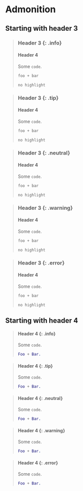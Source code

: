 # Admonition

## Starting with header 3

> ### Header 3 {: .info}
>
> #### Header 4
>
> Some `code`.
>
> ```elixir
> foo + bar
> ```
>
> ```text
> no highlight
> ```

> ### Header 3 {: .tip}
>
> #### Header 4
>
> Some `code`.
>
> ```elixir
> foo + bar
> ```
>
> ```text
> no highlight
> ```

> ### Header 3 {: .neutral}
>
> #### Header 4
>
> Some `code`.
>
> ```elixir
> foo + bar
> ```
>
> ```text
> no highlight
> ```

> ### Header 3 {: .warning}
>
> #### Header 4
>
> Some `code`.
>
> ```elixir
> foo + bar
> ```
>
> ```text
> no highlight
> ```

> ### Header 3 {: .error}
>
> #### Header 4
>
> Some `code`.
>
> ```elixir
> foo + bar
> ```
>
> ```text
> no highlight
> ```

## Starting with header 4

> #### Header 4 {: .info}
>
> Some `code`.
>
> ```erlang
> Foo + Bar.
> ```

> #### Header 4 {: .tip}
>
> Some `code`.
>
> ```erlang
> Foo + Bar.
> ```

> #### Header 4 {: .neutral}
>
> Some `code`.
>
> ```erlang
> Foo + Bar.
> ```

> #### Header 4 {: .warning}
>
> Some `code`.
>
> ```erlang
> Foo + Bar.
> ```

> #### Header 4 {: .error}
>
> Some `code`.
>
> ```erlang
> Foo + Bar.
> ```


